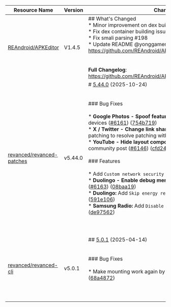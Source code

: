 | Resource Name | Version | Changelog | Published On | Build By|
|---------------|---------|-----------|--------------|---------|
| [REAndroid/APKEditor](https://github.com/REAndroid/APKEditor/releases/tag/V1.4.5) | V1.4.5 | ## What's Changed<br>* Minor improvement on dex building performance<br>* Fix dex container building issues<br>* Fix smali parsing #198 <br>* Update README @yonggamer in https://github.com/REAndroid/APKEditor/pull/203<br><br><br>**Full Changelog**: https://github.com/REAndroid/APKEditor/compare/V1.4.4...V1.4.5 | 2025-08-13T20:00:41Z | [Docker-py-revanced](https://github.com/nikhilbadyal/docker-py-revanced) |
| [revanced/revanced-patches](https://github.com/ReVanced/revanced-patches/releases/tag/v5.44.0) | v5.44.0 | # [5.44.0](https://github.com/ReVanced/revanced-patches/compare/v5.43.1...v5.44.0) (2025-10-24)<br><br><br>### Bug Fixes<br><br>* **Google Photos - Spoof features:** Add support for Pixel 10 devices ([#6161](https://github.com/ReVanced/revanced-patches/issues/6161)) ([754b719](https://github.com/ReVanced/revanced-patches/commit/754b71959a0155413eb33cf1bdc2c8976eaca634))<br>* **X / Twitter - Change link sharing domain:** Use bytecode patching to resolve patching with Manager ([#6125](https://github.com/ReVanced/revanced-patches/issues/6125)) ([0af8c8a](https://github.com/ReVanced/revanced-patches/commit/0af8c8a766ae4ba6926404d59da2f14d649f91f7))<br>* **YouTube - Hide layout components:** Hide new kind of community post ([#6146](https://github.com/ReVanced/revanced-patches/issues/6146)) ([cfd244b](https://github.com/ReVanced/revanced-patches/commit/cfd244b4088daacd2788ec38357ac521e4b296d5))<br><br>### Features<br><br>* Add `Custom network security` patch ([#6151](https://github.com/ReVanced/revanced-patches/issues/6151)) ([e7336d2](https://github.com/ReVanced/revanced-patches/commit/e7336d2ef361cc5d6fe6e8442b36d9cf1f542931))<br>* **Duolingo - Enable debug menu:** Support latest app target ([#6163](https://github.com/ReVanced/revanced-patches/issues/6163)) ([08baa19](https://github.com/ReVanced/revanced-patches/commit/08baa19b4a62e62bd103d177c3f4454de199cf16))<br>* **Duolingo:** Add `Skip energy recharge ads` patch ([#6167](https://github.com/ReVanced/revanced-patches/issues/6167)) ([591e106](https://github.com/ReVanced/revanced-patches/commit/591e106098c6eff431b8b7ac7d985ce7373d701e))<br>* **Samsung Radio:** Add `Disable device checks` patch ([#6145](https://github.com/ReVanced/revanced-patches/issues/6145)) ([de97562](https://github.com/ReVanced/revanced-patches/commit/de97562c5ddc8ec707761c1e04e74c4e18f9c158))<br><br><br><br> | 2025-10-24T12:04:51Z | [Docker-py-revanced](https://github.com/nikhilbadyal/docker-py-revanced) |
| [revanced/revanced-cli](https://github.com/ReVanced/revanced-cli/releases/tag/v5.0.1) | v5.0.1 | ## [5.0.1](https://github.com/ReVanced/revanced-cli/compare/v5.0.0...v5.0.1) (2025-04-14)<br><br><br>### Bug Fixes<br><br>* Make mounting work again by bumping dependencies ([#359](https://github.com/ReVanced/revanced-cli/issues/359)) ([68a4872](https://github.com/ReVanced/revanced-cli/commit/68a48724ebf01a0c8f8adc0fec63037bff672dc9))<br><br><br><br> | 2025-04-14T08:53:52Z | [Docker-py-revanced](https://github.com/nikhilbadyal/docker-py-revanced) |